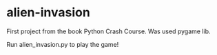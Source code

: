 # alien-invasion

First project from the book Python Crash Course. Was used pygame lib.

Run alien_invasion.py to play the game!
